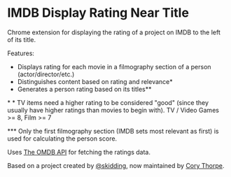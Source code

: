 IMDB Display Rating Near Title
===============

Chrome extension for displaying the rating of a project on IMDB to the left of its title.

Features:

* Displays rating for each movie in a filmography section of a person (actor/director/etc.)
* Distinguishes content based on rating and relevance*
* Generates a person rating based on its titles**

\* * TV items need a higher rating to be considered "good" (since they usually have higher ratings than movies to begin with). TV / Video Games >= 8, Film >= 7

\*** Only the first filmography section (IMDB sets most relevant as first) is used for calculating the person score.

Uses [The OMDB API](http://www.omdbapi.com) for fetching the ratings data.

Based on a project created by [@skidding](https://twitter.com/skidding), now maintained by [Cory Thorpe](http://corythorpe.com).